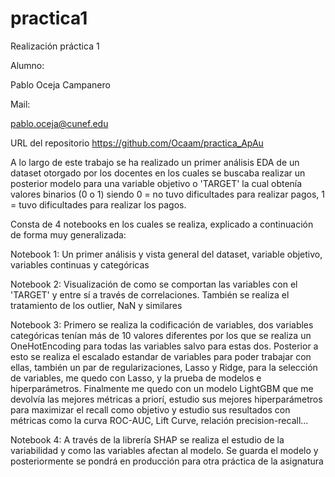 # practica1
Realización práctica 1

Alumno:

Pablo Oceja Campanero 

Mail:

pablo.oceja@cunef.edu

URL del repositorio
https://github.com/Ocaam/practica_ApAu

A lo largo de este trabajo se ha realizado un primer análisis EDA de un dataset otorgado por los docentes en los cuales se buscaba realizar un posterior modelo para una variable objetivo o 'TARGET' la cual obtenía valores binarios (0 o 1) siendo 0 = no tuvo dificultades para realizar pagos, 1 = tuvo dificultades para realizar los pagos.

Consta de 4 notebooks en los cuales se realiza, explicado a continuación de forma muy generalizada:

Notebook 1: Un primer análisis y vista general del dataset, variable objetivo, variables continuas y categóricas

Notebook 2: Visualización de como se comportan las variables con el 'TARGET' y entre sí a través de correlaciones. También se realiza el tratamiento de los outlier, NaN y similares

Notebook 3: Primero se realiza la codificación de variables, dos variables categóricas tenían más de 10 valores diferentes por los que se realiza un OneHotEncoding para todas las variables salvo para estas dos. Posterior a esto se realiza el escalado estandar de variables para poder trabajar con ellas, también un par de regularizaciones, Lasso y Ridge, para la selección de variables, me quedo con Lasso, y la prueba de modelos e hiperparámetros. Finalmente me quedo con un modelo LightGBM que me devolvía las mejores métricas a priorí, estudio sus mejores hiperparámetros para maximizar el recall como objetivo y estudio sus resultados con métricas como la curva ROC-AUC, Lift Curve, relación precision-recall... 

Notebook 4: A través de la librería SHAP se realiza el estudio de la variabilidad y como las variables afectan al modelo. Se guarda el modelo y posteriormente se pondrá en producción para otra práctica de la asignatura